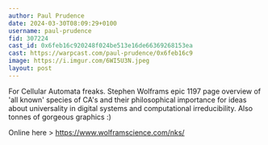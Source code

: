 ```yaml
---
author: Paul Prudence
date: 2024-03-30T08:09:29+0100
username: paul-prudence
fid: 307224
cast_id: 0x6feb16c920248f024be513e16de66369268153ea
cast: https://warpcast.com/paul-prudence/0x6feb16c9
image: https://i.imgur.com/6WI5U3N.jpeg
layout: post
---
```

For Cellular Automata freaks. Stephen Wolframs epic 1197 page overview of 'all known' species of CA's and their philosophical importance for ideas about universality in digital systems and computational irreducibility. Also tonnes of gorgeous graphics :)  
  
Online here > https://www.wolframscience.com/nks/  

<img src='https://i.imgur.com/6WI5U3N.jpeg' alt='' referrerpolicy='no-referrer'/>
<img src='https://i.imgur.com/GmJIrmO.png' alt='' referrerpolicy='no-referrer'/>